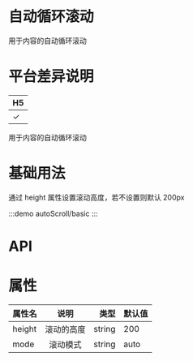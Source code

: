 
# 自动循环滚动

用于内容的自动循环滚动

# 平台差异说明

| H5  |
| --- |
| ✓   |

用于内容的自动循环滚动

# 基础用法

通过 height 属性设置滚动高度，若不设置则默认 200px

:::demo
autoScroll/basic
:::

# API

# 属性

| 属性名 |    说明    |   类型 | 默认值 |
| ------ | :--------: | -----: | ------ |
| height | 滚动的高度 | string | 200    |
| mode   |  滚动模式  | string | auto   |

